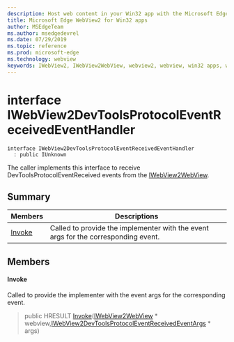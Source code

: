 ```yaml
---
description: Host web content in your Win32 app with the Microsoft Edge WebView2 control
title: Microsoft Edge WebView2 for Win32 apps
author: MSEdgeTeam
ms.author: msedgedevrel
ms.date: 07/29/2019
ms.topic: reference
ms.prod: microsoft-edge
ms.technology: webview
keywords: IWebView2, IWebView2WebView, webview2, webview, win32 apps, win32, edge
---
```


# interface IWebView2DevToolsProtocolEventReceivedEventHandler 

```
interface IWebView2DevToolsProtocolEventReceivedEventHandler
  : public IUnknown
```

The caller implements this interface to receive DevToolsProtocolEventReceived events from the [IWebView2WebView](IWebView2WebView.md#interface_i_web_view2_web_view).

## Summary

 Members                        | Descriptions
--------------------------------|---------------------------------------------
[Invoke](#invoke) | Called to provide the implementer with the event args for the corresponding event.

## Members

#### Invoke 

Called to provide the implementer with the event args for the corresponding event.

> public HRESULT [Invoke](#interface_i_web_view2_dev_tools_protocol_event_received_event_handler_1a104c605a57cc807ecfde059a3ff9ccec)([IWebView2WebView](IWebView2WebView.md#interface_i_web_view2_web_view) * webview,[IWebView2DevToolsProtocolEventReceivedEventArgs](IWebView2DevToolsProtocolEventReceivedEventArgs.md#interface_i_web_view2_dev_tools_protocol_event_received_event_args) * args)

